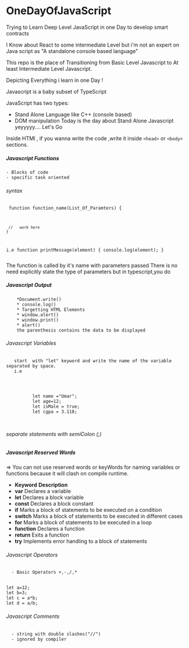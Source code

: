 # OneDayOfJavaScript

Trying to Learn Deep Level JavaScript in one Day to develop smart contracts

I Know about React to some intermediate Level but i'm not an expert on Java script as "A standalone console based language"

This repo is the place of Transitioning from Basic Level Javascript to At least Intermediate Level Javascript.

Depicting Everything i learn in one Day !

Javascript is a baby subset of TypeScript

JavaScript has two types:

- Stand Alone Language like C++ (console based)
- DOM manipulation
  Today is the day about Stand Alone Javascript
  yeyyyyy....
  Let's Go

Inside HTMl , if you wanna write the code ,write it inside `<head>` or `<body>` sections.

##### Javascript Functions

    - Blocks of code
    - specific task oriented

###### syntax

<code> function function_name(List_Of_Paramters)
{

     //   work here
    }

i.e
function printMessage(element) {
console.log(element);
}

</code>
 The function is called by it's name with parameters passed 
There is no need explicitly state the 
 type of parameters  but in typescript,you do

##### Javascript Output

        *Document.write()
        * console.log()
        * Targetting HTML Elements
        * window.alert()
        * window.print()
        * alert()
        the parenthesis contains the data to be displayed

###### Javascript Variables

       start  with "let" keyword and write the name of the variable separated by space.
       i.e

<code>   
<pre>    
          let name ="Umar";
          let age=12;
          let isMale = true;
          let cgpa = 3.118;
</pre>
</code>

###### separate statements with semiColon (;)

##### Javascript Reserved Words

=> You can not use reserved words or keyWords for naming variables or functions because it will clash on compile runtime.

- **Keyword** **Description**
- **var** Declares a variable
- **let** Declares a block variable
- **const** Declares a block constant
- **if** Marks a block of statements to be executed on a condition
- **switch** Marks a block of statements to be executed in different cases
- **for** Marks a block of statements to be executed in a loop
- **function** Declares a function
- **return** Exits a function
- **try** Implements error handling to a block of statements

###### Javascript Operators

      - Basic Operators +,-,/,*

<code>
let a=12;
let b=3;
let c = a*b;
let d = a/b;
</code>

###### Javascript Comments

      - string with double slashes("//")
      - ignored by compiler
